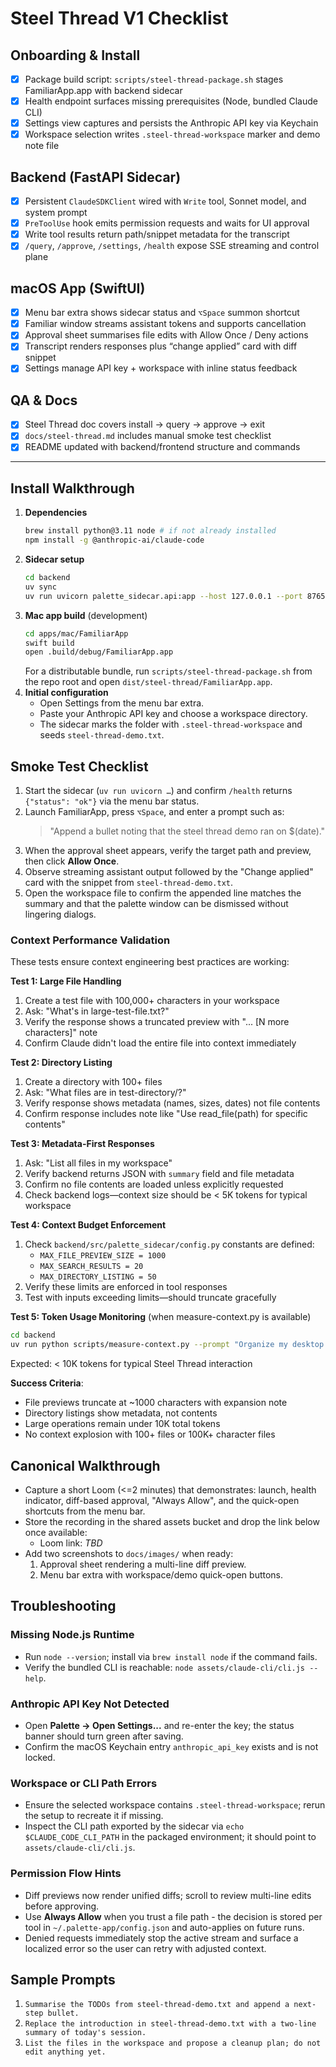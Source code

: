 # Steel Thread V1 Checklist

## Onboarding & Install

- [x] Package build script: `scripts/steel-thread-package.sh` stages FamiliarApp.app with backend sidecar
- [x] Health endpoint surfaces missing prerequisites (Node, bundled Claude CLI)
- [x] Settings view captures and persists the Anthropic API key via Keychain
- [x] Workspace selection writes `.steel-thread-workspace` marker and demo note file

## Backend (FastAPI Sidecar)

- [x] Persistent `ClaudeSDKClient` wired with `Write` tool, Sonnet model, and system prompt
- [x] `PreToolUse` hook emits permission requests and waits for UI approval
- [x] Write tool results return path/snippet metadata for the transcript
- [x] `/query`, `/approve`, `/settings`, `/health` expose SSE streaming and control plane

## macOS App (SwiftUI)

- [x] Menu bar extra shows sidecar status and `⌥Space` summon shortcut
- [x] Familiar window streams assistant tokens and supports cancellation
- [x] Approval sheet summarises file edits with Allow Once / Deny actions
- [x] Transcript renders responses plus “change applied” card with diff snippet
- [x] Settings manage API key + workspace with inline status feedback

## QA & Docs

- [x] Steel Thread doc covers install → query → approve → exit
- [x] `docs/steel-thread.md` includes manual smoke test checklist
- [x] README updated with backend/frontend structure and commands

---

## Install Walkthrough

1. **Dependencies**
   ```bash
   brew install python@3.11 node # if not already installed
   npm install -g @anthropic-ai/claude-code
   ```
2. **Sidecar setup**
   ```bash
   cd backend
   uv sync
   uv run uvicorn palette_sidecar.api:app --host 127.0.0.1 --port 8765 --reload
   ```
3. **Mac app build** (development)
   ```bash
   cd apps/mac/FamiliarApp
   swift build
   open .build/debug/FamiliarApp.app
   ```
   For a distributable bundle, run `scripts/steel-thread-package.sh` from the repo root and open `dist/steel-thread/FamiliarApp.app`.
4. **Initial configuration**
   - Open Settings from the menu bar extra.
   - Paste your Anthropic API key and choose a workspace directory.
   - The sidecar marks the folder with `.steel-thread-workspace` and seeds `steel-thread-demo.txt`.

## Smoke Test Checklist

1. Start the sidecar (`uv run uvicorn …`) and confirm `/health` returns `{"status": "ok"}` via the menu bar status.
2. Launch FamiliarApp, press `⌥Space`, and enter a prompt such as:
   > "Append a bullet noting that the steel thread demo ran on $(date)."
3. When the approval sheet appears, verify the target path and preview, then click **Allow Once**.
4. Observe streaming assistant output followed by the "Change applied" card with the snippet from `steel-thread-demo.txt`.
5. Open the workspace file to confirm the appended line matches the summary and that the palette window can be dismissed without lingering dialogs.

### Context Performance Validation

These tests ensure context engineering best practices are working:

**Test 1: Large File Handling**

1. Create a test file with 100,000+ characters in your workspace
2. Ask: "What's in large-test-file.txt?"
3. Verify the response shows a truncated preview with "... [N more characters]" note
4. Confirm Claude didn't load the entire file into context immediately

**Test 2: Directory Listing**

1. Create a directory with 100+ files
2. Ask: "What files are in test-directory/?"
3. Verify response shows metadata (names, sizes, dates) not file contents
4. Confirm response includes note like "Use read_file(path) for specific contents"

**Test 3: Metadata-First Responses**

1. Ask: "List all files in my workspace"
2. Verify backend returns JSON with `summary` field and file metadata
3. Confirm no file contents are loaded unless explicitly requested
4. Check backend logs—context size should be < 5K tokens for typical workspace

**Test 4: Context Budget Enforcement**

1. Check `backend/src/palette_sidecar/config.py` constants are defined:
   - `MAX_FILE_PREVIEW_SIZE = 1000`
   - `MAX_SEARCH_RESULTS = 20`
   - `MAX_DIRECTORY_LISTING = 50`
2. Verify these limits are enforced in tool responses
3. Test with inputs exceeding limits—should truncate gracefully

**Test 5: Token Usage Monitoring** (when measure-context.py is available)

```bash
cd backend
uv run python scripts/measure-context.py --prompt "Organize my desktop files"
```

Expected: < 10K tokens for typical Steel Thread interaction

**Success Criteria**:

- File previews truncate at ~1000 characters with expansion note
- Directory listings show metadata, not contents
- Large operations remain under 10K total tokens
- No context explosion with 100+ files or 100K+ character files

## Canonical Walkthrough

- Capture a short Loom (<=2 minutes) that demonstrates: launch, health indicator, diff-based approval, "Always Allow", and the quick-open shortcuts from the menu bar.
- Store the recording in the shared assets bucket and drop the link below once available:
  - Loom link: _TBD_
- Add two screenshots to `docs/images/` when ready:
  1. Approval sheet rendering a multi-line diff preview.
  2. Menu bar extra with workspace/demo quick-open buttons.

## Troubleshooting

### Missing Node.js Runtime

- Run `node --version`; install via `brew install node` if the command fails.
- Verify the bundled CLI is reachable: `node assets/claude-cli/cli.js --help`.

### Anthropic API Key Not Detected

- Open **Palette -> Open Settings...** and re-enter the key; the status banner should turn green after saving.
- Confirm the macOS Keychain entry `anthropic_api_key` exists and is not locked.

### Workspace or CLI Path Errors

- Ensure the selected workspace contains `.steel-thread-workspace`; rerun the setup to recreate it if missing.
- Inspect the CLI path exported by the sidecar via `echo $CLAUDE_CODE_CLI_PATH` in the packaged environment; it should point to `assets/claude-cli/cli.js`.

### Permission Flow Hints

- Diff previews now render unified diffs; scroll to review multi-line edits before approving.
- Use **Always Allow** when you trust a file path - the decision is stored per tool in `~/.palette-app/config.json` and auto-applies on future runs.
- Denied requests immediately stop the active stream and surface a localized error so the user can retry with adjusted context.

## Sample Prompts

1. `Summarise the TODOs from steel-thread-demo.txt and append a next-step bullet.`
2. `Replace the introduction in steel-thread-demo.txt with a two-line summary of today's session.`
3. `List the files in the workspace and propose a cleanup plan; do not edit anything yet.`

